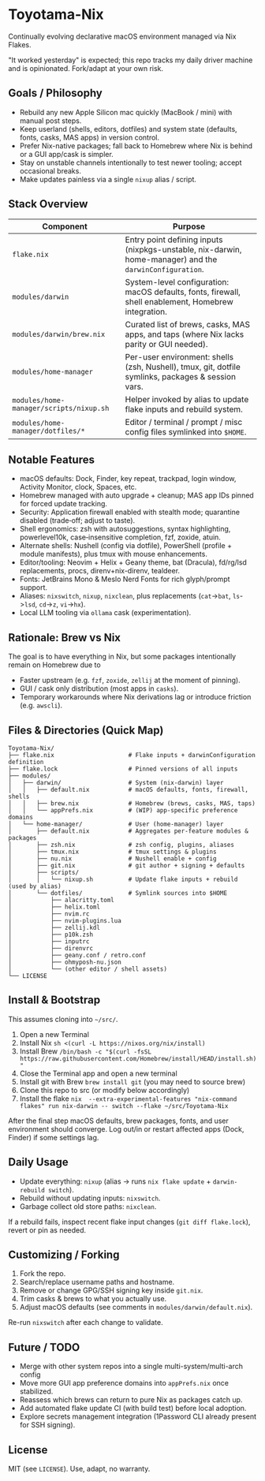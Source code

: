 # Toyotama-Nix

Continually evolving declarative macOS environment managed via Nix Flakes.

"It worked yesterday" is expected; this repo tracks my daily driver machine and is opinionated. Fork/adapt at your own risk.

## Goals / Philosophy

- Rebuild any new Apple Silicon mac quickly (MacBook / mini) with manual post steps.
- Keep userland (shells, editors, dotfiles) and system state (defaults, fonts, casks, MAS apps) in version control.
- Prefer Nix-native packages; fall back to Homebrew where Nix is behind or a GUI app/cask is simpler.
- Stay on unstable channels intentionally to test newer tooling; accept occasional breaks.
- Make updates painless via a single `nixup` alias / script.

## Stack Overview

Component | Purpose
--------- | -------
`flake.nix` | Entry point defining inputs (nixpkgs-unstable, nix-darwin, home-manager) and the `darwinConfiguration`.
`modules/darwin` | System-level configuration: macOS defaults, fonts, firewall, shell enablement, Homebrew integration.
`modules/darwin/brew.nix` | Curated list of brews, casks, MAS apps, and taps (where Nix lacks parity or GUI needed).
`modules/home-manager` | Per-user environment: shells (zsh, Nushell), tmux, git, dotfile symlinks, packages & session vars.
`modules/home-manager/scripts/nixup.sh` | Helper invoked by alias to update flake inputs and rebuild system.
`modules/home-manager/dotfiles/*` | Editor / terminal / prompt / misc config files symlinked into `$HOME`.

## Notable Features

- macOS defaults: Dock, Finder, key repeat, trackpad, login window, Activity Monitor, clock, Spaces, etc.
- Homebrew managed with auto upgrade + cleanup; MAS app IDs pinned for forced update tracking.
- Security: Application firewall enabled with stealth mode; quarantine disabled (trade‑off; adjust to taste).
- Shell ergonomics: zsh with autosuggestions, syntax highlighting, powerlevel10k, case‑insensitive completion, fzf, zoxide, atuin.
- Alternate shells: Nushell (config via dotfile), PowerShell (profile + module manifests), plus tmux with mouse enhancements.
- Editor/tooling: Neovim + Helix + Geany theme, bat (Dracula), fd/rg/lsd replacements, procs, direnv+nix-direnv, tealdeer.
- Fonts: JetBrains Mono & Meslo Nerd Fonts for rich glyph/prompt support.
- Aliases: `nixswitch`, `nixup`, `nixclean`, plus replacements (`cat`->`bat`, `ls`->`lsd`, `cd`->`z`, `vi`->`hx`).
- Local LLM tooling via `ollama` cask (experimentation).

## Rationale: Brew vs Nix

The goal is to have everything in Nix, but some packages intentionally remain on Homebrew due to

- Faster upstream (e.g. `fzf`, `zoxide`, `zellij` at the moment of pinning).
- GUI / cask only distribution (most apps in `casks`).
- Temporary workarounds where Nix derivations lag or introduce friction (e.g. `awscli`).



## Files & Directories (Quick Map)

```text
Toyotama-Nix/
├── flake.nix                     # Flake inputs + darwinConfiguration definition
├── flake.lock                    # Pinned versions of all inputs
├── modules/
│   ├── darwin/                   # System (nix-darwin) layer
│   │   ├── default.nix           # macOS defaults, fonts, firewall, shells
│   │   ├── brew.nix              # Homebrew (brews, casks, MAS, taps)
│   │   └── appPrefs.nix          # (WIP) app-specific preference domains
│   └── home-manager/             # User (home-manager) layer
│       ├── default.nix           # Aggregates per-feature modules & packages
│       ├── zsh.nix               # zsh config, plugins, aliases
│       ├── tmux.nix              # tmux settings & plugins
│       ├── nu.nix                # Nushell enable + config
│       ├── git.nix               # git author + signing + defaults
│       ├── scripts/
│       │   └── nixup.sh          # Update flake inputs + rebuild (used by alias)
│       └── dotfiles/             # Symlink sources into $HOME
│           ├── alacritty.toml
│           ├── helix.toml
│           ├── nvim.rc
│           ├── nvim-plugins.lua
│           ├── zellij.kdl
│           ├── p10k.zsh
│           ├── inputrc
│           ├── direnvrc
│           ├── geany.conf / retro.conf
│           ├── ohmyposh-nu.json
│           └── (other editor / shell assets)
└── LICENSE
```

## Install & Bootstrap

This assumes cloning into `~/src/`.

1) Open a new Terminal
2) Install Nix ``sh <(curl -L https://nixos.org/nix/install)``
3) Install Brew ``/bin/bash -c "$(curl -fsSL https://raw.githubusercontent.com/Homebrew/install/HEAD/install.sh)"``
4) Close the Terminal app and open a new terminal
5) Install git with Brew ``brew install git`` (you may need to source brew)
6) Clone this repo to src (or modify below accordingly)
7) Install the flake ``nix  --extra-experimental-features "nix-command flakes" run nix-darwin -- switch --flake ~/src/Toyotama-Nix``

After the final step macOS defaults, brew packages, fonts, and user environment should converge. Log out/in or restart affected apps (Dock, Finder) if some settings lag.

## Daily Usage

- Update everything: `nixup` (alias → runs `nix flake update` + `darwin-rebuild switch`).
- Rebuild without updating inputs: `nixswitch`.
- Garbage collect old store paths: `nixclean`.

If a rebuild fails, inspect recent flake input changes (`git diff flake.lock`), revert or pin as needed.

## Customizing / Forking

1. Fork the repo.
2. Search/replace username paths and hostname.
3. Remove or change GPG/SSH signing key inside `git.nix`.
4. Trim casks & brews to what you actually use.
5. Adjust macOS defaults (see comments in `modules/darwin/default.nix`).

Re-run `nixswitch` after each change to validate.

## Future / TODO

- Merge with other system repos into a single multi-system/multi-arch config
- Move more GUI app preference domains into `appPrefs.nix` once stabilized.
- Reassess which brews can return to pure Nix as packages catch up.
- Add automated flake update CI (with build test) before local adoption.
- Explore secrets management integration (1Password CLI already present for SSH signing).

## License

MIT (see `LICENSE`). Use, adapt, no warranty.

